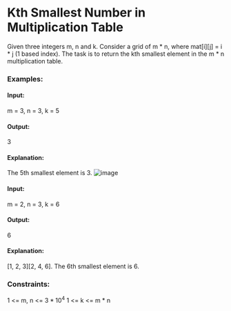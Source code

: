 # Kth Smallest Number in Multiplication Table
Given three integers m, n and k. Consider a grid of m * n, where mat[i][j] = i * j (1 based index). The task is to return the kth smallest element in the m * n multiplication table.

### Examples:
#### Input:
m = 3, n = 3, k = 5
#### Output:
3
#### Explanation: 
The 5th smallest element is 3. 
![image](https://github.com/user-attachments/assets/581e2970-99d1-4f30-a9fb-84aaa644ffa9)

#### Input: 
m = 2, n = 3, k = 6
#### Output:
6 
#### Explanation:
[1, 2, 3][2, 4, 6]. The 6th smallest element is 6.

### Constraints:
1 <= m, n <= $`3 * 10^4`$
1 <= k <= m * n

